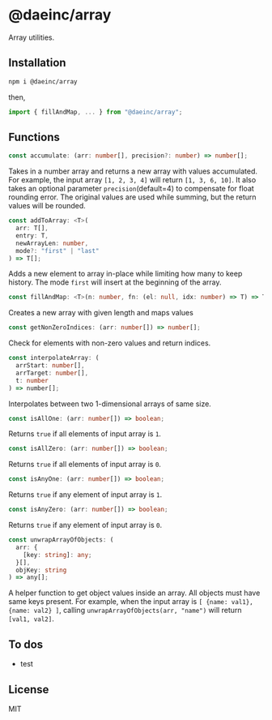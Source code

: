 # @daeinc/array

Array utilities.

## Installation

```sh
npm i @daeinc/array
```

then,

```js
import { fillAndMap, ... } from "@daeinc/array";
```

## Functions

```ts
const accumulate: (arr: number[], precision?: number) => number[];
```
Takes in a number array and returns a new array with values accumulated. For example, the input array `[1, 2, 3, 4]` will return `[1, 3, 6, 10]`. It also takes an optional parameter `precision`(default=4) to compensate for float rounding error. The original values are used while summing, but the return values will be rounded.

```ts
const addToArray: <T>(
  arr: T[],
  entry: T,
  newArrayLen: number,
  mode?: "first" | "last"
) => T[];
```
Adds a new element to array in-place while limiting how many to keep history. The mode `first` will insert at the beginning of the array.

```ts
const fillAndMap: <T>(n: number, fn: (el: null, idx: number) => T) => T[];
```
Creates a new array with given length and maps values

```ts
const getNonZeroIndices: (arr: number[]) => number[];
```
Check for elements with non-zero values and return indices.

```ts
const interpolateArray: (
  arrStart: number[],
  arrTarget: number[],
  t: number
) => number[];
```
Interpolates between two 1-dimensional arrays of same size.

```ts
const isAllOne: (arr: number[]) => boolean;
```
Returns `true` if all elements of input array is `1`.

```ts
const isAllZero: (arr: number[]) => boolean;
```
Returns `true` if all elements of input array is `0`.

```ts
const isAnyOne: (arr: number[]) => boolean;
```
Returns `true` if any element of input array is `1`.

```ts
const isAnyZero: (arr: number[]) => boolean;
```
Returns `true` if any element of input array is `0`.

```ts
const unwrapArrayOfObjects: (
  arr: {
    [key: string]: any;
  }[],
  objKey: string
) => any[];
```
A helper function to get object values inside an array. All objects must have same keys present. For example, when the input array is `[ {name: val1}, {name: val2} ]`, calling `unwrapArrayOfObjects(arr, "name")` will return `[val1, val2]`.

## To dos

- test

## License

MIT
